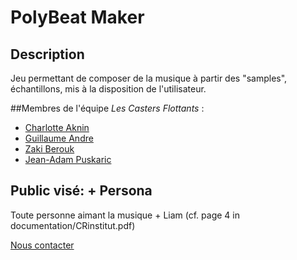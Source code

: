# PolyBeat Maker

## Description
Jeu permettant de composer de la musique à partir des "samples", échantillons, mis à la disposition de l'utilisateur.


##Membres de l'équipe
*Les Casters Flottants* :
   *  [Charlotte Aknin](mailto:charlotte.aknin@etu.unice.fr)
   *  [Guillaume Andre](mailto:guillaume.andre@etu.unice.fr)
   *  [Zaki Berouk](mailto:zaki.berouk@etu.unice.fr)
   *  [Jean-Adam Puskaric](mailto:jean-adam.puskaric@etu.unice.fr)


## Public visé: + Persona 
Toute personne aimant la musique + Liam (cf. page 4 in documentation/CRinstitut.pdf)

[Nous contacter](mailto:charlotte.aknin@etu.unice.fr,guillaume.andre@etu.unice.fr,mailto:zaki.berouk@etu.unice.fr,jean-adam.puskaric@etu.unice.fr)
